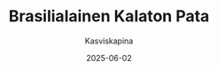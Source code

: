 ---
title: "Brasilia­lainen Kalaton Pata"
image: "https://vegaanibotti.lauravuo.me/2025/06/2025-06-02_small.png"
date: 2025-06-02
receipt_url: "https://kasviskapina.fi/reseptit/brasilialainen-kalaton-pata"
author: "Kasviskapina"
---